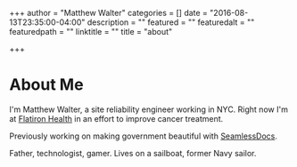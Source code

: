 +++
author = "Matthew Walter"
categories = []
date = "2016-08-13T23:35:00-04:00"
description = ""
featured = ""
featuredalt = ""
featuredpath = ""
linktitle = ""
title = "about"

+++

# About Me

I'm Matthew Walter, a site reliability engineer working in NYC. Right now I'm at [Flatiron Health](https://flatiron.com) in an effort to improve cancer treatment.

Previously working on making government beautiful with [SeamlessDocs](http://www.seamlessdocs.com).

Father, technologist, gamer. Lives on a sailboat, former Navy sailor.
